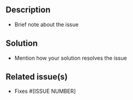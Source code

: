 ## Description

- Brief note about the issue

## Solution

- Mention how your solution resolves the issue

## Related issue(s)

- Fixes #[ISSUE NUMBER]